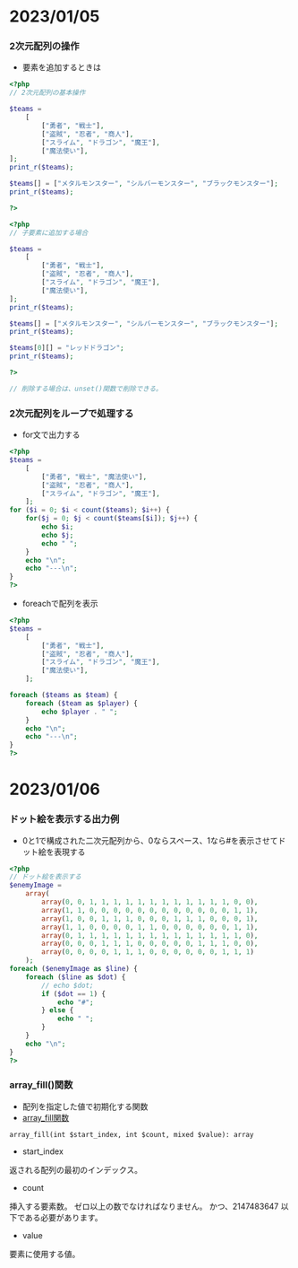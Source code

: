 # 2023/01/05

### 2次元配列の操作

- 要素を追加するときは
```php
<?php
// 2次元配列の基本操作

$teams =
    [
        ["勇者", "戦士"],
        ["盗賊", "忍者", "商人"],
        ["スライム", "ドラゴン", "魔王"],
        ["魔法使い"],
];
print_r($teams);

$teams[] = ["メタルモンスター", "シルバーモンスター", "ブラックモンスター"];
print_r($teams);

?>

<?php
// 子要素に追加する場合

$teams =
    [
        ["勇者", "戦士"],
        ["盗賊", "忍者", "商人"],
        ["スライム", "ドラゴン", "魔王"],
        ["魔法使い"],
];
print_r($teams);

$teams[] = ["メタルモンスター", "シルバーモンスター", "ブラックモンスター"];
print_r($teams);

$teams[0][] = "レッドドラゴン";
print_r($teams);

?>

// 削除する場合は、unset()関数で削除できる。
```


### 2次元配列をループで処理する

- for文で出力する
```php
<?php
$teams =
    [
        ["勇者", "戦士", "魔法使い"],
        ["盗賊", "忍者", "商人"],
        ["スライム", "ドラゴン", "魔王"],
    ];
for ($i = 0; $i < count($teams); $i++) {
    for($j = 0; $j < count($teams[$i]); $j++) {
        echo $i;
        echo $j;
        echo " ";
    }
    echo "\n";
    echo "---\n";
}
?>
```

- foreachで配列を表示
```php
<?php
$teams =
    [
        ["勇者", "戦士"],
        ["盗賊", "忍者", "商人"],
        ["スライム", "ドラゴン", "魔王"],
        ["魔法使い"],
    ];

foreach ($teams as $team) {
    foreach ($team as $player) {
        echo $player . " ";
    }
    echo "\n";
    echo "---\n";
}
?>
```

# 2023/01/06

### ドット絵を表示する出力例

- 0と1で構成された二次元配列から、0ならスペース、1なら#を表示させてドット絵を表現する
```php
<?php
// ドット絵を表示する
$enemyImage =
    array(
        array(0, 0, 1, 1, 1, 1, 1, 1, 1, 1, 1, 1, 1, 1, 0, 0),
        array(1, 1, 0, 0, 0, 0, 0, 0, 0, 0, 0, 0, 0, 0, 1, 1),
        array(1, 0, 0, 1, 1, 1, 0, 0, 0, 1, 1, 1, 0, 0, 0, 1),
        array(1, 1, 0, 0, 0, 0, 1, 1, 0, 0, 0, 0, 0, 0, 1, 1),
        array(0, 1, 1, 1, 1, 1, 1, 1, 1, 1, 1, 1, 1, 1, 1, 0),
        array(0, 0, 0, 1, 1, 1, 0, 0, 0, 0, 0, 1, 1, 1, 0, 0),
        array(0, 0, 0, 0, 1, 1, 1, 0, 0, 0, 0, 0, 0, 1, 1, 1)
    );
foreach ($enemyImage as $line) {
    foreach ($line as $dot) {
        // echo $dot;
        if ($dot == 1) {
            echo "#";
        } else {
            echo " ";
        }
    }
    echo "\n";
}
?>
```

### array_fill()関数
- 配列を指定した値で初期化する関数
- [array_fill関数](https://www.php.net/manual/ja/function.array-fill.php)
```
array_fill(int $start_index, int $count, mixed $value): array
```
- start_index

返される配列の最初のインデックス。


- count

挿入する要素数。 ゼロ以上の数でなければなりません。 かつ、2147483647 以下である必要があります。

- value

要素に使用する値。
